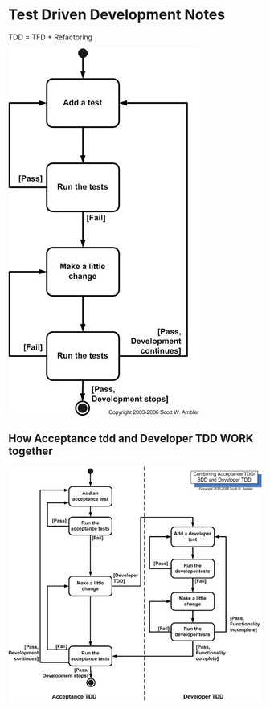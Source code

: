 # Test Driven Development Notes

TDD = TFD + Refactoring

![Test-Driven Development](tddSteps.jpg)


## How Acceptance tdd and Developer TDD WORK together
![tdd and attd](atdd.jpg)


